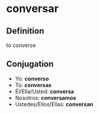 # conversar

## Definition
to converse

## Conjugation

- Yo: **converso**
- Tú: **conversas**
- Él/Ella/Usted: **conversa**
- Nosotros: **conversamos**
- Ustedes/Ellos/Ellas: **conversan**